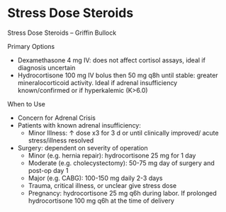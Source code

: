 # Stress Dose Steroids

Stress Dose Steroids – Griffin Bullock

Primary Options

-   Dexamethasone 4 mg IV: does not affect cortisol assays, ideal if
    diagnosis uncertain
-   Hydrocortisone 100 mg IV bolus then 50 mg q8h until stable: greater
    mineralocorticoid activity. Ideal if adrenal insufficiency
    known/confirmed or if hyperkalemic (K>6.0)

When to Use

-   Concern for Adrenal Crisis
-   Patients with known adrenal insufficiency:
    -   Minor Illness:
        ↑
        dose x3 for 3 d or until clinically improved/ acute
        stress/illness resolved
-   Surgery: dependent on severity of operation
    -   Minor (e.g. hernia repair): hydrocortisone 25 mg for 1 day
    -   Moderate (e.g. cholecystectomy): 50-75 mg day of surgery and
        post-op day 1
    -   Major (e.g. CABG): 100-150 mg daily 2-3 days
    -   Trauma, critical illness, or unclear give stress dose
    -   Pregnancy: hydrocortisone 25 mg q6h during labor. If prolonged
        hydrocortisone 100 mg q6h at the time of delivery
